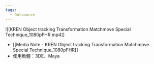 ```yaml
---
tags:
  - Outsource
---
```


![[KREN Object tracking Transformation  Matchmove Special Technique_1080pFHR.mp4]]

- [[Media Note - KREN Object tracking Transformation  Matchmove Special Technique_1080pFHR]]
- 使用軟體：3DE、Maya